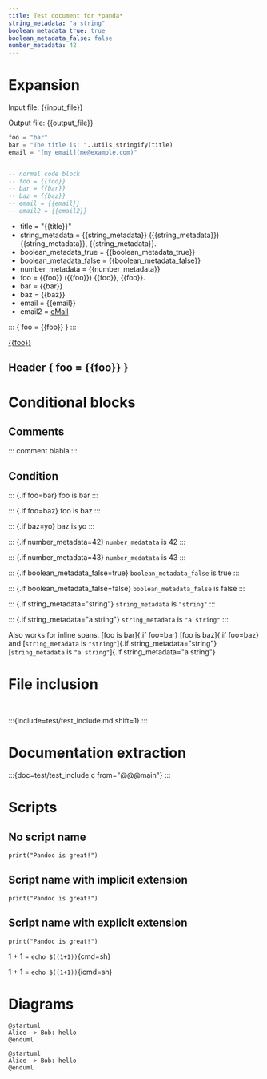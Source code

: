 ```yaml
---
title: Test document for *panda*
string_metadata: "a string"
boolean_metadata_true: true
boolean_metadata_false: false
number_metadata: 42
---
```


# Expansion

Input file: {{input_file}}

Output file: {{output_file}}

```meta
foo = "bar"
bar = "The title is: "..utils.stringify(title)
email = "[my email](me@example.com)"
```

```{.meta include=test/test.lua}
```

```lua
-- normal code block
-- foo = {{foo}}
-- bar = {{bar}}
-- baz = {{baz}}
-- email = {{email}}
-- email2 = {{email2}}
```

- title = "{{title}}"
- string\_metadata = {{string_metadata}} ({{string_metadata}}) {{string_metadata}}, {{string_metadata}}.
- boolean\_metadata\_true = {{boolean_metadata_true}}
- boolean\_metadata\_false = {{boolean_metadata_false}}
- number\_metadata = {{number_metadata}}
- foo = {{foo}} ({{foo}}) {{foo}}, {{foo}}.
- bar = {{bar}}
- baz = {{baz}}
- email = {{email}}
- email2 = [eMail](mailto:{{email2}})

::: { foo = {{foo}} }
:::

[{{foo}}]({{foo}}/index.html)

## Header { foo = {{foo}} }

# Conditional blocks

## Comments

::: comment
blabla
:::

## Condition

::: {.if foo=bar}
foo is bar
:::

::: {.if foo=baz}
foo is baz
:::

::: {.if baz=yo}
baz is yo
:::

::: {.if number_metadata=42}
`number_medatata` is 42
:::

::: {.if number_metadata=43}
`number_medatata` is 43
:::

::: {.if boolean_metadata_false=true}
`boolean_metadata_false` is true
:::

::: {.if boolean_metadata_false=false}
`boolean_metadata_false` is false
:::

::: {.if string_metadata="string"}
`string_metadata` is `"string"`
:::

::: {.if string_metadata="a string"}
`string_metadata` is `"a string"`
:::

Also works for inline spans.
[foo is bar]{.if foo=bar}
[foo is baz]{.if foo=baz}
and
[`string_metadata` is `"string"`]{.if string_metadata="string"}
[`string_metadata` is `"a string"`]{.if string_metadata="a string"}

# File inclusion

```{.c include=test/test_include.c from=15}
```

```{include=test/test_include.c pattern="(main).-(%b{})" format="%1 = %2"}
```

:::{include=test/test_include.md shift=1}
:::

# Documentation extraction

:::{doc=test/test_include.c from="@@@main"}
:::

# Scripts

## No script name

```{.class cmd="python"}
print("Pandoc is great!")
```

## Script name with implicit extension

```{.class cmd="python %s"}
print("Pandoc is great!")
```

## Script name with explicit extension

```{.class cmd="python %s.py"}
print("Pandoc is great!")
```

1 + 1 = `echo $((1+1))`{cmd=sh}

1 + 1 = `echo $((1+1))`{icmd=sh}

# Diagrams

```{render="{{plantuml}}" img="{{build}}/img/panda_plantuml_test" out="{{build}}/img" caption="Alice & Bob"}
@startuml
Alice -> Bob: hello
@enduml
```

```{render="{{plantuml}}" caption="Alice & Bob" alt="Alternative description" target="http://example.com"}
@startuml
Alice -> Bob: hello
@enduml
```
